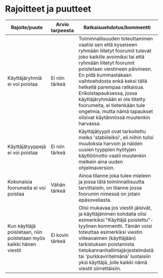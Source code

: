 # Rajoitteet ja puutteet

| Rajoite/puute | Arvio tarpeesta | Ratkaisuehdotus/kommentti |
| --- | --- | --- |
| Käyttäjäryhmiä ei voi poistaa | Ei niin tärkeä | Toiminnallisuuden toteuttaminen vaatisi sen että kyseiseen ryhmään liitetyt foorumit tulevat joko kaikille avoimiksi tai että ryhmään liitetyt foorumit poistetaan viestineen päivineen. En pidä kummastakaan vaihtoehdosta enkä keksi tällä hetkellä parempaa ratkaisua. Erikoistapauksessa, jossa käyttäjäryhmään ei ole liitetty foorumeita, ei tietenkään tule ongelmia, mutta nämä tapaukset olisivat käytännössä muutenkin harvassa. |
| Käyttäjätyyppejä ei voi poistaa | Ei niin tärkeä | Käyttäjätyypit ovat tarkoitettu melko 'stabiileiksi', eli niihin tulisi muutoksia harvoin ja näiden uusien tyyppien hyötyjen käyttöönotto vaatii muutenkin melkein aina uuden ohjelmaversion. |
| Kokonaisia foorumeita ei voi poistaa | Vähän tärkeä | Ainoa tilanne joka tulee mieleen ja jossa tätä toiminnallisuutta tarvittaisiin, on tilanne jossa foorumin nimessä on jotain epäsoveliasta. |
| Kun käyttäjä poistetaan, niin poistetaan myös kaikki hänen viestit | Ei kovin tärkeä | Olisi mukavaa jos viestit jäisivät, ja käyttäjänimen kohdalla olisi esimerkiksi "Käyttäjä poistettu"-tyylinen kommentti. Tämän voisi toteuttaa esimerkiksi viestin viiteavaimen (käyttäjään) tarkistuksen poistamista tietokannanhallintajärjestelmästä tai 'purkkaviritelmänä' luotaisiin yksi käyttäjä, jolle kaikki nämä viestit siirrettäisiin. |
